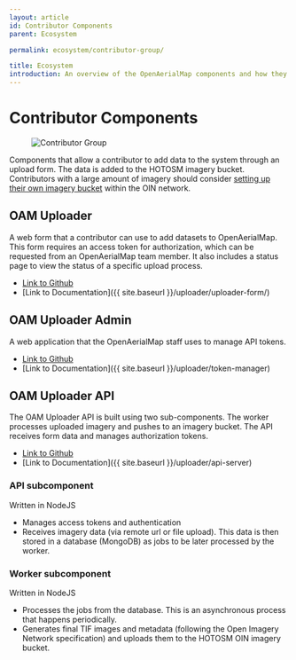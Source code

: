 ```yaml
---
layout: article
id: Contributor Components
parent: Ecosystem

permalink: ecosystem/contributor-group/

title: Ecosystem
introduction: An overview of the OpenAerialMap components and how they connect with each other.
---
```


# Contributor Components
<figure class="align-center">
<img src="{{ site.baseurl }}/assets/graphics/content/ecosystem_oam_uploader.png" alt="Contributor Group" />
</figure>

Components that allow a contributor to add data to the system through an upload form. The data is added to the HOTOSM imagery bucket. Contributors with a large amount of imagery should consider [setting up their own imagery bucket](https://github.com/openimagerynetwork/oin-register) within the OIN network.

## OAM Uploader
A web form that a contributor can use to add datasets to OpenAerialMap. This form requires an access token for authorization, which can be requested from an OpenAerialMap team member. It also includes a status page to view the status of a specific upload process.

- [Link to Github](https://github.com/hotosm/oam-uploader) 
- [Link to Documentation]({{ site.baseurl }}/uploader/uploader-form/)

## OAM Uploader Admin
A web application that the OpenAerialMap staff uses to manage API tokens.

- [Link to Github](https://github.com/hotosm/oam-uploader-admin)
- [Link to Documentation]({{ site.baseurl }}/uploader/token-manager)

## OAM Uploader API
The OAM Uploader API is built using two sub-components. The worker processes uploaded imagery and pushes to an imagery bucket. The API receives form data and manages authorization tokens.

- [Link to Github](https://github.com/hotosm/oam-uploader-api)
- [Link to Documentation]({{ site.baseurl }}/uploader/api-server)

### API subcomponent
Written in NodeJS

- Manages access tokens and authentication
- Receives imagery data (via remote url or file upload). This data is then stored in a database (MongoDB) as jobs to be later processed by the worker.
  
### Worker subcomponent
Written in NodeJS

- Processes the jobs from the database. This is an asynchronous process that happens periodically.
- Generates final TIF images and metadata (following the Open Imagery Network specification) and uploads them to the HOTOSM OIN imagery bucket.
